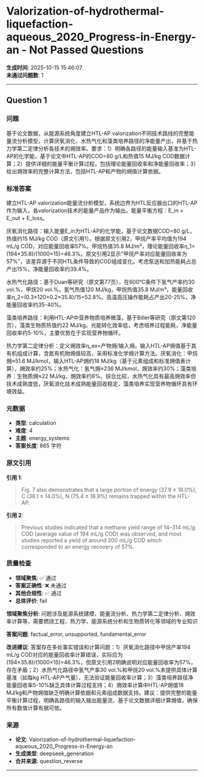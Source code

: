 # Valorization-of-hydrothermal-liquefaction-aqueous_2020_Progress-in-Energy-an - Not Passed Questions

**生成时间**: 2025-10-15 15:46:07  
**未通过问题数**: 1

---

## Question 1

### 问题

基于论文数据，从能源系统角度建立HTL-AP valorization不同技术路线的完整能量流分析模型，计算厌氧消化、水热气化和藻类培养路径的净能量产出，并基于热力学第二定律分析各技术的㶲效率。要求：1）明确各路径的能量输入基准为HTL-AP的化学能，基于论文中HTL-AP的COD=80 g/L和热值15 MJ/kg COD数据计算；2）提供详细的能量平衡计算过程，包括理论能量回收率和净能量回收率；3）给出㶲效率的完整计算方法，包括HTL-AP和产物的㶲值计算依据。

### 标准答案

建立HTL-AP valorization能量流分析模型，系统边界为HTL反应器出口的HTL-AP作为输入，各valorization技术的能量产品作为输出。能量平衡方程：E_in = E_out + E_loss。

厌氧消化路径：输入能量E_in为HTL-AP的化学能，基于论文数据COD=80 g/L，热值约15 MJ/kg COD（原文引用1）。根据原文引用2，甲烷产率平均值为194 mL/g COD，对应能量回收率57%。甲烷热值35.8 MJ/m³，理论能量回收率η_1=(194×35.8)/(1000×15)=46.3%。原文引用2显示"甲烷产率对应能量回收率为57%"，该差异源于不同HTL条件导致的COD组成变化。考虑泵送和加热能耗占总产出15%，净能量回收率约39.4%。

水热气化路径：基于Duan等研究（原文第77页），在600°C条件下氢气产率约30 vol.%，甲烷20 vol.%。氢气热值120 MJ/kg，甲烷热值35.8 MJ/m³，能量回收率η_2=(0.3×120+0.2×35.8)/15=52.8%。高温高压操作能耗占产出20-25%，净能量回收率约35-40%。

藻类培养路径：利用HTL-AP中营养物质培养微藻，基于Biller等研究（原文第120页），藻类生物质热值约22 MJ/kg。光能转化效率低，考虑培养过程能耗，净能量回收率约5-10%，主要优势在于实现营养物循环。

热力学第二定律分析：定义㶲效率η_ex=产物㶲/输入㶲。输入HTL-AP㶲值基于其有机组成计算，含氮有机物㶲值较高，采用标准化学㶲计算方法。厌氧消化：甲烷㶲≈51.6 MJ/kmol，输入HTL-AP㶲约18 MJ/kg（基于元素组成和标准㶲值表计算），㶲效率约25%；水热气化：氢气㶲≈236 MJ/kmol，㶲效率约30%；藻类培养：生物质㶲≈22 MJ/kg，㶲效率约8%。综合比较，水热气化具有最高㶲效率但技术成熟度低，厌氧消化技术成熟能量回收稳定，藻类培养实现营养物循环具有环境效益。

### 元数据

- **类型**: calculation
- **难度**: 4
- **主题**: energy_systems
- **答案长度**: 865 字符

### 原文引用

**引用 1**:
> Fig. 7 also demonstrates that a large portion of energy (37.9 ± 18.0%), C (36.1 ± 14.0%), N (75.4 ± 18.9%) remains trapped within the HTL-AP.

**引用 2**:
> Previous studies indicated that a methane yield range of 14–314 mL/g COD (average value of 194 mL/g COD) was observed, and most studies reported a yield of around 200 mL/g COD which corresponded to an energy recovery of 57%.

### 质量检查

- **领域聚焦**: ✅ 通过
- **答案正确性**: ❌ 未通过
- **其他合规性**: ✅ 通过
- **总体评价**: fail

**领域聚焦分析**: 问题涉及能源系统建模、能量流分析、热力学第二定律分析、㶲效率计算等，需要燃烧工程、热力学、能源系统分析和生物质转化等领域的专业知识

**答案问题**: factual_error, unsupported, fundamental_error

**改进建议**: 答案存在多处事实错误和计算问题：1）厌氧消化路径中甲烷产率194 mL/g COD对应的能量回收率计算错误，实际应为(194×35.8)/(1000×15)=46.3%，但原文引用2明确说明对应能量回收率为57%，存在矛盾；2）水热气化路径中氢气产率30 vol.%和甲烷20 vol.%未提供具体计算基准（如每kg HTL-AP产气量），无法验证能量回收率计算；3）藻类培养路径净能量回收率5-10%缺乏具体计算过程支持；4）㶲效率计算中HTL-AP㶲值18 MJ/kg和产物㶲值缺乏明确计算依据和元素组成数据支持。建议：提供完整的能量平衡计算过程，明确各路径的输入输出能量流，基于论文数据详细计算㶲值，确保所有数值计算有据可依。

### 来源

- **论文**: Valorization-of-hydrothermal-liquefaction-aqueous_2020_Progress-in-Energy-an
- **生成类型**: deepseek_generation
- **合并来源**: question_reverse

---

